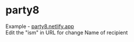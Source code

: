 # party8
Example - <a href="https://party8.netlify.app?ism=ism">party8.netlify.app</a><br>
Edit the "ism" in URL for change Name of recipient
